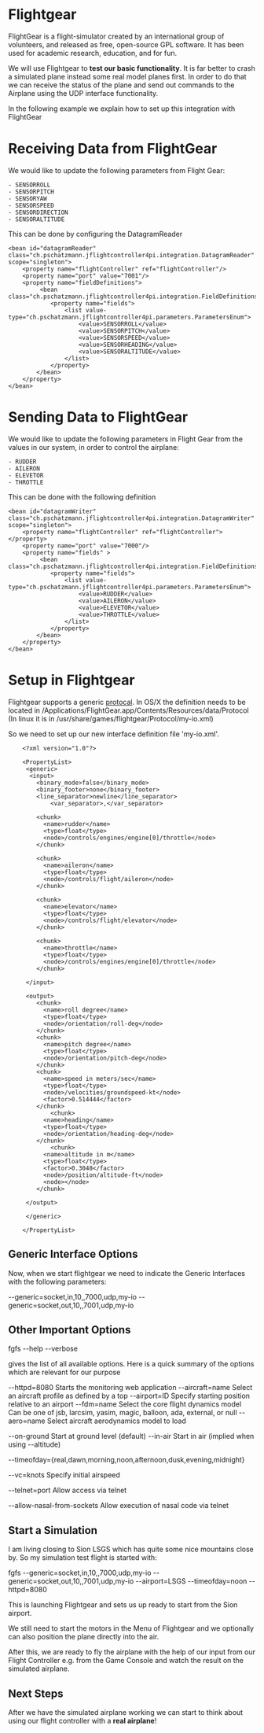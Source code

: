 # Flightgear

FlightGear is a flight-simulator created by an international group of volunteers, and released as free, open-source GPL software. It has been used for academic research, education, and for fun.

We will use Flightgear to **test our basic functionality**. It is far better to crash a simulated
plane instead some real model planes first.
In order to do that we can receive the status of the plane and send out commands to the Airplane using the UDP interface functionality. 

In the following example we explain how to set up this integration with FlightGear


# Receiving Data from FlightGear

We would like to update the following parameters from Flight Gear:

	- SENSORROLL
	- SENSORPITCH
	- SENSORYAW
	- SENSORSPEED 
	- SENSORDIRECTION 
	- SENSORALTITUDE

This can be done by configuring the DatagramReader

	<bean id="datagramReader" class="ch.pschatzmann.jflightcontroller4pi.integration.DatagramReader" scope="singleton">
	    <property name="flightController" ref="flightController"/> 
	  	<property name="port" value="7001"/>
	  	<property name="fieldDefinitions">
	  		 <bean class="ch.pschatzmann.jflightcontroller4pi.integration.FieldDefinitions">
	  			<property name="fields">
		  		 	<list value-type="ch.pschatzmann.jflightcontroller4pi.parameters.ParametersEnum">
						<value>SENSORROLL</value>
						<value>SENSORPITCH</value>
						<value>SENSORSPEED</value>
						<value>SENSORHEADING</value>
						<value>SENSORALTITUDE</value>
		        	</list>
		        </property>
        	</bean>
        </property>
	</bean>


# Sending Data to FlightGear

We would like to update the following parameters in Flight Gear from the values in our system, in order to control the airplane:

	- RUDDER 
	- AILERON 
	- ELEVETOR 
	- THROTTLE

This can be done with the following definition
					
	<bean id="datagramWriter" class="ch.pschatzmann.jflightcontroller4pi.integration.DatagramWriter" scope="singleton">
	    <property name="flightController" ref="flightController"> </property>
	  	<property name="port" value="7000"/>
	  	<property name="fields" >
	  		 <bean class="ch.pschatzmann.jflightcontroller4pi.integration.FieldDefinitions">
	  			<property name="fields">
		  		 	<list value-type="ch.pschatzmann.jflightcontroller4pi.parameters.ParametersEnum">
						<value>RUDDER</value>
						<value>AILERON</value>
						<value>ELEVETOR</value>
						<value>THROTTLE</value>
		        	</list>
		        </property>
        	</bean>
	  	</property>
	</bean>						
				

# Setup in Flightgear

Flightgear supports a generic [protocal](http://wiki.flightgear.org/Generic_protocol).
In OS/X the definition needs to be located in /Applications/FlightGear.app/Contents/Resources/data/Protocol
(In linux it is in /usr/share/games/flightgear/Protocol/my-io.xml)

So we need to set up our new interface definition file 'my-io.xml'.

		<?xml version="1.0"?>
				
		<PropertyList>		
		 <generic>		
		  <input>
		    <binary_mode>false</binary_mode>
		    <binary_footer>none</binary_footer>
			<line_separator>newline</line_separator>
    			<var_separator>,</var_separator>
    			
		    <chunk>
		      <name>rudder</name>
		      <type>float</type>
		      <node>/controls/engines/engine[0]/throttle</node>
		    </chunk>

		    <chunk>
		      <name>aileron</name>
		      <type>float</type>
		      <node>/controls/flight/aileron</node>
		    </chunk>
		
		    <chunk>
		      <name>elevator</name>
		      <type>float</type>
		      <node>/controls/flight/elevator</node>
		    </chunk>
		
		    <chunk>
		      <name>throttle</name>
		      <type>float</type>
      		  <node>/controls/engines/engine[0]/throttle</node>
		    </chunk>
		
		 </input>
		 
		 <output>
		 	<chunk>
		      <name>roll degree</name>
		      <type>float</type>
		      <node>/orientation/roll-deg</node>
		    </chunk>
		 	<chunk>
		      <name>pitch degree</name>
		      <type>float</type>
		      <node>/orientation/pitch-deg</node>
		    </chunk>
		 	<chunk>
		      <name>speed in meters/sec</name>
		      <type>float</type>
		      <node>/velocities/groundspeed-kt</node>
		      <factor>0.514444</factor>
		    </chunk>
		    	<chunk>
		      <name>heading</name>
		      <type>float</type>
		      <node>/orientation/heading-deg</node>
		    </chunk>
		    	<chunk>
		      <name>altitude in m</name>
		      <type>float</type>
		      <factor>0.3048</factor>
		      <node>/position/altitude-ft</node>
		      <node></node>
		    </chunk>
		    
		 </output>
		
		 </generic>
		
		</PropertyList>



## Generic Interface Options    

Now, when we start flightgear we need to indicate the Generic Interfaces with the following parameters:
	
  --generic=socket,in,10,,7000,udp,my-io --generic=socket,out,10,,7001,udp,my-io

## Other Important Options

fgfs --help --verbose 

gives the list of all available options. Here is a quick summary of the options which are relevant for our purpose

   --httpd=8080                 Starts the monitoring web application 
   --aircraft=name              Select an aircraft profile as defined by a top
   --airport=ID                 Specify starting position relative to an
                                airport
   --fdm=name                   Select the core flight dynamics model
                                Can be one of jsb, larcsim, yasim, magic,
                                balloon, ada, external, or null
   --aero=name                  Select aircraft aerodynamics model to load

   --on-ground                  Start at ground level (default)
   --in-air                     Start in air (implied when using --altitude)

   --timeofday={real,dawn,morning,noon,afternoon,dusk,evening,midnight}

   --vc=knots                   Specify initial airspeed

   --telnet=port	                Allow access via telnet 
   
   --allow-nasal-from-sockets  Allow execution of nasal code via telnet


## Start a Simulation

I am living closing to Sion LSGS which has quite some nice mountains close by. So my simulation test flight is started with:

fgfs  --generic=socket,in,10,,7000,udp,my-io --generic=socket,out,10,,7001,udp,my-io --airport=LSGS  --timeofday=noon --httpd=8080

This is launching Flightgear and sets us up ready to start from the Sion airport. 

We still need to start the motors in the Menu of Flightgear and we optionally can also position the plane directly into the air. 

After this, we are ready to fly the airplane with the help of our input from our Flight Controller e.g. from the Game Console and watch the result on the simulated airplane. 


## Next Steps

After we have the simulated airplane working we can start to think about using our flight controller with a **real airplane**! 



